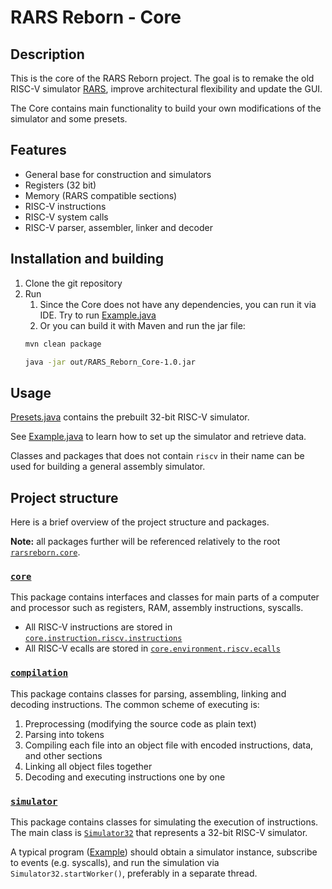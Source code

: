 # RARS Reborn - Core

## Description

This is the core of the RARS Reborn project. The goal is to remake the old
RISC-V simulator [RARS](https://github.com/TheThirdOne/rars/),
improve architectural flexibility and update the GUI.

The Core contains main functionality to build your own modifications
of the simulator and some presets.

## Features

- General base for construction and simulators
- Registers (32 bit)
- Memory (RARS compatible sections)
- RISC-V instructions
- RISC-V system calls
- RISC-V parser, assembler, linker and decoder

## Installation and building

1. Clone the git repository
2. Run
    1. Since the Core does not have any dependencies, you can run it via IDE.
       Try to run [Example.java](src/rarsreborn/core/Example.java)
    2. Or you can build it with Maven and run the jar file:
    ```bash
    mvn clean package
    ```
    ```bash
    java -jar out/RARS_Reborn_Core-1.0.jar
    ```

## Usage

[Presets.java](src/rarsreborn/core/Presets.java) contains the prebuilt 32-bit
RISC-V simulator.

See [Example.java](src/rarsreborn/core/Example.java) to learn how to set up
the simulator and retrieve data.

Classes and packages that does not contain `riscv` in their name can
be used for building a general assembly simulator.

## Project structure

Here is a brief overview of the project structure and packages.

**Note:** all packages further will be referenced relatively to the root
[`rarsreborn.core`](src/rarsreborn/core).

### [`core`](src/rarsreborn/core/core)

This package contains interfaces and classes for main parts of
a computer and processor such as registers, RAM, assembly instructions, syscalls.

- All RISC-V instructions are stored in
  [`core.instruction.riscv.instructions`](src/rarsreborn/core/core/instruction/riscv/instructions)
- All RISC-V ecalls are stored in
  [`core.environment.riscv.ecalls`](src/rarsreborn/core/core/environment/riscv/ecalls)

### [`compilation`](src/rarsreborn/core/compilation)

This package contains classes for parsing, assembling, linking and decoding instructions.
The common scheme of executing is:

1. Preprocessing (modifying the source code as plain text)
2. Parsing into tokens
3. Compiling each file into an object file with encoded instructions, data, and other sections
4. Linking all object files together
5. Decoding and executing instructions one by one

### [`simulator`](src/rarsreborn/core/simulator)

This package contains classes for simulating the execution of instructions.
The main class is [`Simulator32`](src/rarsreborn/core/simulator/SimulatorRiscV.java)
that represents a 32-bit RISC-V simulator.

A typical program ([Example](src/rarsreborn/core/Example.java)) should obtain a simulator instance,
subscribe to events (e.g. syscalls), and run the simulation via `Simulator32.startWorker()`, preferably in
a separate thread.
